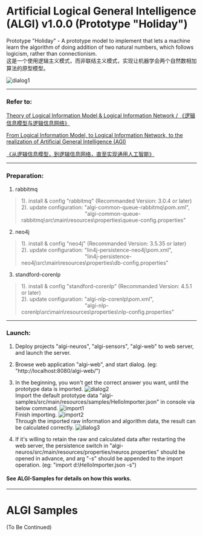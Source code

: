 # Artificial Logical General Intelligence (ALGI) v1.0.0 (Prototype "Holiday")
Prototype "Holiday" - A prototype model to implement that lets a machine learn the algorithm of doing addition of two natural numbers, which follows logicism, rather than connectionism.  
这是一个使用逻辑主义模式，而非联结主义模式，实现让机器学会两个自然数相加算法的原型模型。

![dialog1](https://github.com/CodeJStudio/algi/assets/114736018/938a8b6a-e2e9-4871-bff6-370ed93566be)

----------

### Refer to: 

[Theory of Logical Information Model & Logical Information Network / 《逻辑信息模型与逻辑信息网络》](https://github.com/jhjiang/lim_lin)

[From Logical Information Model, to Logical Information Network, to the realization of Artificial General Intelligence (AGI)](https://www.reddit.com/user/JeffreyJiang/comments/upcloh/from_logical_information_model_to_logical/)

[《从逻辑信息模型，到逻辑信息网络，直至实现通用人工智能》](https://zhuanlan.zhihu.com/p/497443483)

----------

### Preparation: 

1. rabbitmq
>1). install & config "rabbitmq" (Recommanded Version: 3.0.4 or later)  
>2). update configuration: "algi-common-queue-rabbitmq\pom.xml",  
&emsp;&emsp;&emsp;&emsp;&emsp;&emsp;&emsp;&emsp;&emsp;&emsp;&emsp;&emsp;"algi-common-queue-rabbitmq\src\main\resources\properties\queue-config.properties"

2. neo4j  
>1). install & config "neo4j" (Recommanded Version: 3.5.35 or later)  
>2). update configuration: "lin4j-persistence-neo4j\pom.xml",  
&emsp;&emsp;&emsp;&emsp;&emsp;&emsp;&emsp;&emsp;&emsp;&emsp;&emsp;&emsp;"lin4j-persistence-neo4j\src\main\resources\properties\db-config.properties"

3. standford-corenlp
>1). install & config "standford-corenlp" (Recommanded Version: 4.5.1 or later)  
>2). update configuration: "algi-nlp-corenlp\pom.xml",  
&emsp;&emsp;&emsp;&emsp;&emsp;&emsp;&emsp;&emsp;&emsp;&emsp;&emsp;&emsp;"algi-nlp-corenlp\src\main\resources\properties\nlp-config.properties"

----------

### Launch: 

1. Deploy projects "algi-neuros", "algi-sensors", "algi-web" to web server, and launch the server.

2. Browse web application "algi-web", and start dialog. (eg: "http://localhost:8080/algi-web/")

3. In the beginning, you won't get the correct answer you want, until the prototype data is imported.
![dialog2](https://github.com/CodeJStudio/algi/assets/114736018/0b93b250-2602-4543-a0cb-369c3615da2f)  
Import the default prototype data "algi-samples/src/main/resources/samples/HelloImporter.json" in console via below command.
![import1](https://github.com/CodeJStudio/algi/assets/114736018/1950857d-2cf2-447f-95bd-17b52f241390)  
Finish importing.
![import2](https://github.com/CodeJStudio/algi/assets/114736018/84c5b668-afab-4f7c-baa3-5407f9623241)  
Through the imported raw information and algorithm data, the result can be calculated correctly.
![dialog3](https://github.com/CodeJStudio/algi/assets/114736018/3dfabdca-096a-4d15-a35c-d06edb496006)

4. If it's willing to retain the raw and calculated data after restarting the web server, the persistence switch in "algi-neuros/src/main/resources/properties/neuros.properties" should be opened in advance, and arg "-s" should be appended to the import operation. (eg: "import d:\HelloImporter.json -s")


#### See ALGI-Samples for details on how this works.

----------

# ALGI Samples

(To Be Continued)
